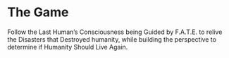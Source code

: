 # The Game

Follow the Last Human’s Consciousness being Guided by F.A.T.E. to relive the Disasters that Destroyed humanity, while building the perspective to determine if Humanity Should Live Again.
